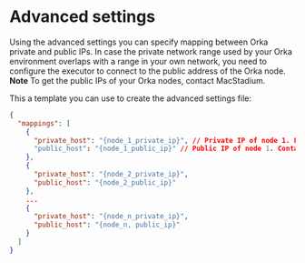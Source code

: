 # Advanced settings

Using the advanced settings you can specify mapping between Orka private and public IPs. In case the private network range used by your Orka environment overlaps with a range in your own network, you need to configure the executor to connect to the public address of the Orka node.  
**Note** To get the public IPs of your Orka nodes, contact MacStadium.  

This a template you can use to create the advanced settings file:

```json
{
  "mappings": [
    {
      "private_host": "{node_1_private_ip}", // Private IP of node 1. For example: 10.10.10.4
      "public_host": "{node_1_public_ip}" // Public IP of node 1. Contact MacStadium for its value.
    },
    {
      "private_host": "{node_2_private_ip}",
      "public_host": "{node_2_public_ip}"
    },
    ...
    {
      "private_host": "{node_n_private_ip}",
      "public_host": "{node_n, public_ip}"
    }
  ]
}
```
